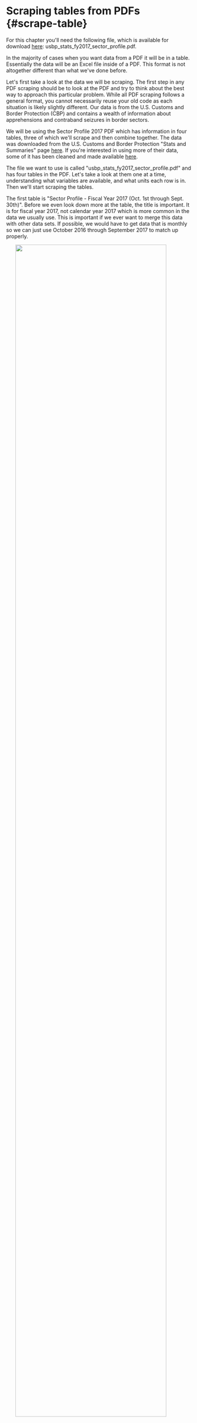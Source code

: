 # Scraping tables from PDFs {#scrape-table}

For this chapter you'll need the following file, which is available for download [here](https://github.com/jacobkap/r4crimz/tree/master/data): usbp_stats_fy2017_sector_profile.pdf.

In the majority of cases when you want data from a PDF it will be in a table. Essentially the data will be an Excel file inside of a PDF. This format is not altogether different than what we've done before. 

Let's first take a look at the data we will be scraping. The first step in any PDF scraping should be to look at the PDF and try to think about the best way to approach this particular problem. While all PDF scraping follows a general format, you cannot necessarily reuse your old code as each situation is likely slightly different. Our data is from the U.S. Customs and Border Protection (CBP) and contains a wealth of information about apprehensions and contraband seizures in border sectors. 

We will be using the Sector Profile 2017 PDF which has information in four tables, three of which we'll scrape and then combine together. The data was downloaded from the U.S. Customs and Border Protection "Stats and Summaries" page [here](https://www.cbp.gov/newsroom/media-resources/stats). If you're interested in using more of their data, some of it has been cleaned and made available [here](https://www.openicpsr.org/openicpsr/project/109522/version/V2/view). 

The file we want to use is called "usbp_stats_fy2017_sector_profile.pdf" and has four tables in the PDF. Let's take a look at them one at a time, understanding what variables are available, and what units each row is in. Then we'll start scraping the tables.

The first table is "Sector Profile - Fiscal Year 2017 (Oct. 1st through Sept. 30th)". Before we even look down more at the table, the title is important. It is for fiscal year 2017, not calendar year 2017 which is more common in the data we usually use. This is important if we ever want to merge this data with other data sets. If possible, we would have to get data that is monthly so we can just use October 2016 through September 2017 to match up properly.

<img src="images/pdf_table_1.PNG" width="90%"  style="display: block; margin: auto;" />

Now if we look more at the table, we can see that each row is a section of the U.S. border. There are three main sections - Coastal, Northern, and Southwest, with subsections of each also included. The bottom row is the sum of all these sections and gives us nationwide data. Many government data will be like this form with sections and subsections in the same table. Watch out when doing mathematical operations! Just summing any of these columns will give you triple the true value due to the presence of nationwide, sectional, and subsectional data. 

There are 9 columns in the data other than the border section identifier. We have total apprehensions, apprehensions for people who are not Mexican citizens, marijuana and cocaine seizures (in pounds), the number of accepted prosecutions (presumably of those apprehended), and the number of CBP agents assaulted. The last two columns have the number of people rescued by CBP and the number of people who died (it is unclear from this data alone if this is solely people in custody or deaths during crossing the border). These two columns are also special as they only have data for the Southwest border. 

Table 2 has a similar format with each row being a section or subsection. The columns now have the number of juveniles apprehended, subdivided by if they were accompanied by an adult or not, and the number of adults apprehended. The last column is total apprehensions which is also in Table 1.

<img src="images/pdf_table_2.PNG" width="90%"  style="display: block; margin: auto;" />

Table 3 follows the same format and the new columns are number of apprehensions by gender.

<img src="images/pdf_table_3.PNG" width="90%"  style="display: block; margin: auto;" />

Finally, Table 4 is a bit different in its format. The rows are now variables and the columns are the locations. In this table it doesn't include subsections, only border sections and the nationwide total. The data it has available are partially a repeat of Table 1 but with more drug types and the addition of the number of drug seizures and some firearm seizure information. As this table is formatted differently than the others, we won't scrape it in this lesson - but you can use the skills you'll learn to do so yourself.

<img src="images/pdf_table_4.PNG" width="90%"  style="display: block; margin: auto;" />

## Scraping the first table

We've now seen all three of the tables that we want to scrape so we can begin the process of actually scraping them. Note that each table is very similar meaning that we can reuse some code to scrape as well as to clean the data. That means that we will want to write some functions to make our work easier and avoid copy and pasting code three times. 

We will start by using the `pdf_text()` function from the `pdftools` package to read the PDFs into R. 


```r
install.packages("pdftools")
```



```r
library(pdftools)
#> Using poppler version 21.04.0
```

We can save the output of the `pdf_text()` function as the object *border_patrol* and we'll use it for each table. The input to `pdf_text()` is the name of the PDF we want to scrape.


```r
border_patrol <- pdf_text("data/usbp_stats_fy2017_sector_profile.pdf")
```

We can take a look at the `head()` of the result.


```r
head(border_patrol)
#> [1] "                                                           United States Border Patrol\n                                                            Sector Profile - Fiscal Year 2017 (Oct. 1st through Sept. 30th)\n\n                                                Agent                              Other Than Mexican            Marijuana          Cocaine         Accepted\n              SECTOR                           Staffing*\n                                                             Apprehensions\n                                                                                     Apprehensions                 (pounds)          (pounds)     Prosecutions\n                                                                                                                                                               Assaults Rescues                 Deaths\n\nMiami                                             111              2,280                     1,646                  2,253              231               292              1              N/A      N/A\nNew Orleans                                        63                920                      528                     21                 6               10               0              N/A      N/A\nRamey                                              38               388                       387                     3               2,932              89               0           N/A         N/A\nCoastal Border Sectors Total                      212              3,588                     2,561                  2,277             3,169              391              1         N/A ****    N/A ****\n\nBlaine                                            296                288                      237                      0                 0                9               0              N/A      N/A\nBuffalo                                           277                447                      293                    228                 2               37               2              N/A      N/A\nDetroit                                           408              1,070                      322                    124                 0               85               1              N/A      N/A\nGrand Forks                                       189                496                      202                      0                 0               40               2              N/A      N/A\nHavre                                             183                39                        28                     98                 0                2               0              N/A      N/A\nHoulton                                           173                30                        30                     17                 0                2               0              N/A      N/A\nSpokane                                           230                208                       67                     68                 0               24               0              N/A      N/A\nSwanton                                           292               449                       359                    531                 1               103               6             N/A      N/A\nNorthern Border Sectors Total                    2,048             3,027                     1,538                  1,066                3               302              11        N/A ****    N/A   ****\nBig Bend (formerly Marfa)                         500              6,002                     3,346                  40,852              45              2,847             11             26       1\nDel Rio                                          1,391             13,476                    6,156                  9,482               62              8,022             12             99       18\nEl Centro                                         870              18,633                    5,812                  5,554              484              1,413             34             4        2\nEl Paso                                          2,182             25,193                   15,337                  34,189             140              6,996             54             44       8\nLaredo                                           1,666             25,460                    7,891                  69,535             757              6,119             31            1,054     83\nRio Grande Valley (formerly McAllen)             3,130            137,562                  107,909                 260,020            1,192             7,979            422            1,190    104\nSan Diego                                        2,199             26,086                    7,060                  10,985            2,903             3,099             84             48       4\nTucson                                           3,691             38,657                   12,328                 397,090             331             20,963             93            750       72\nYuma                                              859              12,847                   10,139                  30,181             261              2,367             33             6        2\nSouthwest Border Sectors Total**                16,605            303,916                  175,978                 857,888            6,174            59,805            774            3,221    294\nNationwide Total***                             19,437            310,531                  180,077                 861,231            9,346            60,498            786            3,221    294\n* Agent staffing statistics depict FY17 on-board personnel data as of 9/30/2017\n** Southwest Border Sectors staffing statistics include: Big Bend, Del Rio, El Centro, El Paso, Laredo, Rio Grande Valley, San Diego, Tucson, Yuma, and the Special Operations Group.\n*** Nationwide staffing statistics include: All on-board Border Patrol agents in CBP\n**** Rescue and Death statistics are not tracked for Northern and Coastal Border Sectors.\n"
#> [2] "                                       United States Border Patrol\n                                       Juvenile (0-17 Years Old) and Adult Apprehensions - Fiscal Year 2017 (Oct. 1st through Sept. 30th)\n\n\n\n                                           Accompanied             Unaccompanied               Total            Total           Total\n               SECTOR                        Juveniles               Juveniles               Juveniles         Adults       Apprehensions\nMiami                                            19                        42                    61             2,219             2,280\nNew Orleans                                       1                        22                    23              897               920\nRamey                                             7                         1                     8              380               388\nCoastal Border Sectors Total                     27                        65                    92             3,496             3,588\nBlaine                                           29                         7                    36              252               288\nBuffalo                                           3                         3                     6              441               447\nDetroit                                           5                        11                    16             1,054             1,070\nGrand Forks                                       5                         4                     9              487               496\nHavre                                             1                         3                     4              35                 39\nHoulton                                           1                         8                     9              21                 30\nSpokane                                           3                         0                     3              205               208\nSwanton                                          18                        10                    28              421               449\nNorthern Border Sectors Total                    65                        46                   111             2,916             3,027\nBig Bend (formerly Marfa)                        506                       811                 1,317            4,685             6,002\nDel Rio                                         1,348                     1,349                2,697           10,779             13,476\nEl Centro                                        968                      1,531                2,499           16,134             18,633\nEl Paso                                         4,642                     3,926                8,568           16,625             25,193\nLaredo                                           477                      2,033                2,510           22,950             25,460\nRio Grande Valley (formerly McAllen)           27,222                    23,708                50,930          86,632            137,562\nSan Diego                                       1,639                     1,551                3,190           22,896             26,086\nTucson                                          1,088                     3,659                4,747           33,910             38,657\nYuma                                            3,241                     2,867                6,108            6,739             12,847\nSouthwest Border Sectors Total                 41,131                    41,435                82,566         221,350            303,916\nNationwide Total                               41,223                    41,546                82,769         227,762            310,531\n"                                                                                                                                                                                                                                                                                                                                                                                                                                                                                                                                                                                                                                                                                                                                                                                                                                                                                                                                                                                                                                                                                                                                                                                                                                                                                                                                                                                                                                                                                                                                                                                                                                                                                                                                                                                                                                                                                                                                                                                                                                                                                                                                                                                                                                                                                                                                                                                                
#> [3] "                                       United States Border Patrol\n                                       Apprehensions by Gender - Fiscal Year 2017 (Oct. 1st through Sept. 30th)\n\n\n\n\n              SECTOR                           Female                     Male             Total Apprehensions\n\nMiami                                            219                      2,061                     2,280\nNew Orleans                                       92                       828                       920\nRamey                                             65                       323                       388\nCoastal Border Sectors Total                     376                      3,212                     3,588\nBlaine                                            97                       191                       288\nBuffalo                                           69                       378                       447\nDetroit                                           78                       992                      1,070\nGrand Forks                                       56                       440                       496\nHavre                                             13                        26                       39\nHoulton                                           17                        13                       30\nSpokane                                           17                       191                       208\nSwanton                                          106                       343                       449\nNorthern Border Sectors Total                    453                      2,574                     3,027\nBig Bend (formerly Marfa)                        985                      5,017                     6,002\nDel Rio                                         2,622                     10,854                    13,476\nEl Centro                                       2,791                     15,842                    18,633\nEl Paso                                         7,364                     17,829                    25,193\nLaredo                                          3,651                     21,809                    25,460\nRio Grande Valley (formerly McAllen)            50,306                    87,256                   137,562\nSan Diego                                       4,117                     21,969                    26,086\nTucson                                          4,693                     33,964                    38,657\nYuma                                            4,328                     8,519                     12,847\nSouthwest Border Sectors Total                  80,857                   223,059                   303,916\nNationwide Total                                81,686                   228,845                   310,531\n"                                                                                                                                                                                                                                                                                                                                                                                                                                                                                                                                                                                                                                                                                                                                                                                                                                                                                                                                                                                                                                                                                                                                                                                                                                                                                                                                                                                                                                                                                                                                                                                                                                                                                                                                                                                                                                                                                                                                                                                                                                                                                                                                                                                                                                                                                                                                                                                                                                                                                                                                                                                                                                                                                                                                                                                                                                                                                                                                                                                                                                                                                                                                                                                                                                                                                                                                          
#> [4] "                                            United States Border Patrol\n                                            Apprehensions / Seizure Statistics - Fiscal Year 2017 (Oct. 1st through Sept. 30th)\n\n    Apprehension/Seizure Type                Coastal Border Sectors        Northern Border Sectors        Southwest Border Sectors   Nationwide Total\n\nApprehensions                                          3,588                          3,027                          303,916             310,531\nOther Than Mexican Apprehensions                       2,561                          1,538                          175,978             180,077\n\nMarijuana (pounds)                                     2,277                          1,066                          857,888             861,231\nCocaine (pounds)                                       3,169                            3                             6,174               9,346\nHeroin (ounces)                                          0                             62                            15,182              15,244\nMethamphetamine (pounds)                                23                             32                            10,273              10,328\nEcstasy (pounds)                                         0                              0                               1                   1\nOther Drugs* (pounds)                                    0                             14                              554                 568\n\nMarijuana Seizures                                      113                            255                            9,371               9,739\nCocaine Seizures                                        33                             46                              463                 542\nHeroin Seizures                                          0                             29                              219                 248\nMethamphetamine Seizures                                 2                             68                              809                 879\nEcstasy Seizures                                         1                              2                               48                 51\nOther Drugs* Seizures                                    6                             99                              735                 840\n\nConveyances                                             86                             79                             7,388               7,553\nFirearms                                                 9                             45                              369                 423\nAmmunition (rounds)                                     217                            384                           13,938              14,539\nCurrency (value)                                     $325,129                       $374,282                       $5,169,593           $5,869,004\n\n*Other Drugs include: All USBP drug seizures excluding marijuana, cocaine, heroin, methamphetamine, and ecstasy (MDMA).\nCoastal Border Sectors include: Miami, New Orleans, and Ramey, Puerto Rico.\nNorthern Border Sectors include: Blaine, Buffalo, Detroit, Grand Forks, Havre, Houlton, Spokane and Swanton.\nSouthwest Border Sectors include: Big Bend, Del Rio, El Centro, El Paso, Laredo, Rio Grande Valley, San Diego, Tucson, and Yuma.\nDrug quantities are rounded to the nearest whole number\n"
```

If you look closely in this huge amount of text output, you can see that it is a vector with each table being an element in the vector. We can see this further by checking the `length()` of "border_patrol" which tells us how many elements are in a vector.


```r
length(border_patrol)
#> [1] 4
```

It is four elements long, one for each table. 


```r
border_patrol[1]
#> [1] "                                                           United States Border Patrol\n                                                            Sector Profile - Fiscal Year 2017 (Oct. 1st through Sept. 30th)\n\n                                                Agent                              Other Than Mexican            Marijuana          Cocaine         Accepted\n              SECTOR                           Staffing*\n                                                             Apprehensions\n                                                                                     Apprehensions                 (pounds)          (pounds)     Prosecutions\n                                                                                                                                                               Assaults Rescues                 Deaths\n\nMiami                                             111              2,280                     1,646                  2,253              231               292              1              N/A      N/A\nNew Orleans                                        63                920                      528                     21                 6               10               0              N/A      N/A\nRamey                                              38               388                       387                     3               2,932              89               0           N/A         N/A\nCoastal Border Sectors Total                      212              3,588                     2,561                  2,277             3,169              391              1         N/A ****    N/A ****\n\nBlaine                                            296                288                      237                      0                 0                9               0              N/A      N/A\nBuffalo                                           277                447                      293                    228                 2               37               2              N/A      N/A\nDetroit                                           408              1,070                      322                    124                 0               85               1              N/A      N/A\nGrand Forks                                       189                496                      202                      0                 0               40               2              N/A      N/A\nHavre                                             183                39                        28                     98                 0                2               0              N/A      N/A\nHoulton                                           173                30                        30                     17                 0                2               0              N/A      N/A\nSpokane                                           230                208                       67                     68                 0               24               0              N/A      N/A\nSwanton                                           292               449                       359                    531                 1               103               6             N/A      N/A\nNorthern Border Sectors Total                    2,048             3,027                     1,538                  1,066                3               302              11        N/A ****    N/A   ****\nBig Bend (formerly Marfa)                         500              6,002                     3,346                  40,852              45              2,847             11             26       1\nDel Rio                                          1,391             13,476                    6,156                  9,482               62              8,022             12             99       18\nEl Centro                                         870              18,633                    5,812                  5,554              484              1,413             34             4        2\nEl Paso                                          2,182             25,193                   15,337                  34,189             140              6,996             54             44       8\nLaredo                                           1,666             25,460                    7,891                  69,535             757              6,119             31            1,054     83\nRio Grande Valley (formerly McAllen)             3,130            137,562                  107,909                 260,020            1,192             7,979            422            1,190    104\nSan Diego                                        2,199             26,086                    7,060                  10,985            2,903             3,099             84             48       4\nTucson                                           3,691             38,657                   12,328                 397,090             331             20,963             93            750       72\nYuma                                              859              12,847                   10,139                  30,181             261              2,367             33             6        2\nSouthwest Border Sectors Total**                16,605            303,916                  175,978                 857,888            6,174            59,805            774            3,221    294\nNationwide Total***                             19,437            310,531                  180,077                 861,231            9,346            60,498            786            3,221    294\n* Agent staffing statistics depict FY17 on-board personnel data as of 9/30/2017\n** Southwest Border Sectors staffing statistics include: Big Bend, Del Rio, El Centro, El Paso, Laredo, Rio Grande Valley, San Diego, Tucson, Yuma, and the Special Operations Group.\n*** Nationwide staffing statistics include: All on-board Border Patrol agents in CBP\n**** Rescue and Death statistics are not tracked for Northern and Coastal Border Sectors.\n"
```

And this gives us all the values in the first table plus a few sentences at the end detailing some features of the table. At the end of each line (where in the PDF it should end but doesn't in our data yet) there is a `\n` indicating that there should be a new line. We want to use `strsplit()` to split at the `\n`. 

The `strsplit()` function breaks up a string into pieces based on a value inside of the string. Let's use the word "criminology" as an example. If we want to split it by the letter "n" we'd have two results, "crimi" and "ology" as these are the pieces of the word after breaking up "criminology" at letter "n". 


```r
strsplit("criminology", split = "n")
#> [[1]]
#> [1] "crimi" "ology"
```
Note that it deletes whatever value is used to break up the string. 

Let's save a new object with the value in the first element of "border_patrol", calling it *sector_profile* as that's the name of that table, and then using `strsplit()` on it to split it every `\n`. In effect this makes each line of the table an element in a vector that we'll create rather than having the entire table be a single long string as it is now. `strsplit()` returns a list so we will also want to keep just the first element of that list using double square bracket `[[]]` notation.


```r
sector_profile <- border_patrol[1]
sector_profile <- strsplit(sector_profile, "\n")
sector_profile <- sector_profile[[1]]
```

Now we can look at the first six rows of this data.


```r
head(sector_profile)
#> [1] "                                                           United States Border Patrol"                                                                      
#> [2] "                                                            Sector Profile - Fiscal Year 2017 (Oct. 1st through Sept. 30th)"                                 
#> [3] ""                                                                                                                                                            
#> [4] "                                                Agent                              Other Than Mexican            Marijuana          Cocaine         Accepted"
#> [5] "              SECTOR                           Staffing*"                                                                                                    
#> [6] "                                                             Apprehensions"
```

Notice that there is a lot of empty white space at the beginning of the rows. We want to get rid of that to make our next steps easier. We can use `trimws()` and put the entire "sector_profile" data in the () and it'll remove any white space that is at the beginning or end of the string.


```r
sector_profile <- trimws(sector_profile)
```

We have more rows than we want so let's look at the entire data and try to figure out how to keep just the necessary rows.


```r
sector_profile
#>  [1] "United States Border Patrol"                                                                                                                                                                               
#>  [2] "Sector Profile - Fiscal Year 2017 (Oct. 1st through Sept. 30th)"                                                                                                                                           
#>  [3] ""                                                                                                                                                                                                          
#>  [4] "Agent                              Other Than Mexican            Marijuana          Cocaine         Accepted"                                                                                              
#>  [5] "SECTOR                           Staffing*"                                                                                                                                                                
#>  [6] "Apprehensions"                                                                                                                                                                                             
#>  [7] "Apprehensions                 (pounds)          (pounds)     Prosecutions"                                                                                                                                 
#>  [8] "Assaults Rescues                 Deaths"                                                                                                                                                                   
#>  [9] ""                                                                                                                                                                                                          
#> [10] "Miami                                             111              2,280                     1,646                  2,253              231               292              1              N/A      N/A"     
#> [11] "New Orleans                                        63                920                      528                     21                 6               10               0              N/A      N/A"     
#> [12] "Ramey                                              38               388                       387                     3               2,932              89               0           N/A         N/A"     
#> [13] "Coastal Border Sectors Total                      212              3,588                     2,561                  2,277             3,169              391              1         N/A ****    N/A ****"  
#> [14] ""                                                                                                                                                                                                          
#> [15] "Blaine                                            296                288                      237                      0                 0                9               0              N/A      N/A"     
#> [16] "Buffalo                                           277                447                      293                    228                 2               37               2              N/A      N/A"     
#> [17] "Detroit                                           408              1,070                      322                    124                 0               85               1              N/A      N/A"     
#> [18] "Grand Forks                                       189                496                      202                      0                 0               40               2              N/A      N/A"     
#> [19] "Havre                                             183                39                        28                     98                 0                2               0              N/A      N/A"     
#> [20] "Houlton                                           173                30                        30                     17                 0                2               0              N/A      N/A"     
#> [21] "Spokane                                           230                208                       67                     68                 0               24               0              N/A      N/A"     
#> [22] "Swanton                                           292               449                       359                    531                 1               103               6             N/A      N/A"     
#> [23] "Northern Border Sectors Total                    2,048             3,027                     1,538                  1,066                3               302              11        N/A ****    N/A   ****"
#> [24] "Big Bend (formerly Marfa)                         500              6,002                     3,346                  40,852              45              2,847             11             26       1"       
#> [25] "Del Rio                                          1,391             13,476                    6,156                  9,482               62              8,022             12             99       18"      
#> [26] "El Centro                                         870              18,633                    5,812                  5,554              484              1,413             34             4        2"       
#> [27] "El Paso                                          2,182             25,193                   15,337                  34,189             140              6,996             54             44       8"       
#> [28] "Laredo                                           1,666             25,460                    7,891                  69,535             757              6,119             31            1,054     83"      
#> [29] "Rio Grande Valley (formerly McAllen)             3,130            137,562                  107,909                 260,020            1,192             7,979            422            1,190    104"      
#> [30] "San Diego                                        2,199             26,086                    7,060                  10,985            2,903             3,099             84             48       4"       
#> [31] "Tucson                                           3,691             38,657                   12,328                 397,090             331             20,963             93            750       72"      
#> [32] "Yuma                                              859              12,847                   10,139                  30,181             261              2,367             33             6        2"       
#> [33] "Southwest Border Sectors Total**                16,605            303,916                  175,978                 857,888            6,174            59,805            774            3,221    294"      
#> [34] "Nationwide Total***                             19,437            310,531                  180,077                 861,231            9,346            60,498            786            3,221    294"      
#> [35] "* Agent staffing statistics depict FY17 on-board personnel data as of 9/30/2017"                                                                                                                           
#> [36] "** Southwest Border Sectors staffing statistics include: Big Bend, Del Rio, El Centro, El Paso, Laredo, Rio Grande Valley, San Diego, Tucson, Yuma, and the Special Operations Group."                     
#> [37] "*** Nationwide staffing statistics include: All on-board Border Patrol agents in CBP"                                                                                                                      
#> [38] "**** Rescue and Death statistics are not tracked for Northern and Coastal Border Sectors."
```

Based on the PDF, we want every row from Miami to Nationwide Total. But here we have several rows with the title of the table and the column names, and at the end we have the sentences with some details that we don't need. 

To keep only the rows that we want, we can combine `grep()` and subsetting to find the rows from Miami to Nationwide Total and keep only those rows. We will use `grep()` to find which row has the text "Miami" and which has the text "Nationwide Total" and keep all rows between them (including those matched rows as well). Since each only appears once in the table we don't need to worry about handling duplicate results. 


```r
grep("Miami", sector_profile)
#> [1] 10
```


```r
grep("Nationwide Total", sector_profile)
#> [1] 34
```

We'll use square bracket notation to keep all rows between those two values (including each value). Since the data is a vector, not a data.frame, we don't need a comma. 


```r
sector_profile <- sector_profile[grep("Miami", sector_profile):grep("Nationwide Total", sector_profile)]
```

Note that we're getting rid of the rows which had the column names. It's easier to make the names ourselves than to deal with that mess. The data now has only the rows we want but still doesn't have any columns, it's currently just a vector of strings. We want to make it into a data.frame to be able to work on it like we usually do.


```r
head(sector_profile)
#> [1] "Miami                                             111              2,280                     1,646                  2,253              231               292              1              N/A      N/A"   
#> [2] "New Orleans                                        63                920                      528                     21                 6               10               0              N/A      N/A"   
#> [3] "Ramey                                              38               388                       387                     3               2,932              89               0           N/A         N/A"   
#> [4] "Coastal Border Sectors Total                      212              3,588                     2,561                  2,277             3,169              391              1         N/A ****    N/A ****"
#> [5] ""                                                                                                                                                                                                        
#> [6] "Blaine                                            296                288                      237                      0                 0                9               0              N/A      N/A"
```

When looking at this data it is clear that where the division between columns is supposed to be is a bunch of white space in each string. Take the first row for example, it says "Miami" then after lots of white spaces "111" than again with "2,280" and so on for the rest of the row. We'll use this pattern of columns differentiated by white space to make *sector_profile* into a data.frame. 

We will use the function `str_split_fixed()` from the `stringr` package. This function is very similar to `strsplit()` except you can tell it how many columns to expect. 


```r
install.packages("stringr")
```


```r
library(stringr)
```

The syntax of `str_split_fixed()` is similar to `strsplit()` except the new parameter of the number of splits to expect. The "_fixed" part of `str_split_fixed()` is that it expects the same number of splits (which in our case become columns) for every element in the vector that we input. Looking at the PDF shows us that there are 10 columns so that's the number we'll use. Our split will be " {2,}". That is, a space that occurs two or more times. Since there are sectors with spaces in their name, we can't have only one space, we need at least two. If you look carefully at the rows with sectors "Coast Border Sectors Total" and "Northern Border Sectors Total", the final two columns actually do not have two spaces between them because of the amount of * they have. Normally we'd want to fix this using `gsub()`, but those values will turn to NA anyway so we won't bother in this case. 


```r
sector_profile <- str_split_fixed(sector_profile, " {2,}", 10)
```

If we check the `head()` we can see that we have the proper columns now, but this still isn't a data.frame and has no column names. 


```r
head(sector_profile)
#>      [,1]                           [,2]  [,3]    [,4]    [,5]    [,6]    [,7] 
#> [1,] "Miami"                        "111" "2,280" "1,646" "2,253" "231"   "292"
#> [2,] "New Orleans"                  "63"  "920"   "528"   "21"    "6"     "10" 
#> [3,] "Ramey"                        "38"  "388"   "387"   "3"     "2,932" "89" 
#> [4,] "Coastal Border Sectors Total" "212" "3,588" "2,561" "2,277" "3,169" "391"
#> [5,] ""                             ""    ""      ""      ""      ""      ""   
#> [6,] "Blaine"                       "296" "288"   "237"   "0"     "0"     "9"  
#>      [,8] [,9]       [,10]     
#> [1,] "1"  "N/A"      "N/A"     
#> [2,] "0"  "N/A"      "N/A"     
#> [3,] "0"  "N/A"      "N/A"     
#> [4,] "1"  "N/A ****" "N/A ****"
#> [5,] ""   ""         ""        
#> [6,] "0"  "N/A"      "N/A"
```

We can make it a data.frame just by putting it in `data.frame()`. And we can assign the columns names using a vector of strings we can make. We'll use the same column names as in the PDF but in lowercase and replacing spaces and parentheses with underscores.


```r
sector_profile <- data.frame(sector_profile)
names(sector_profile) <- c("sector",
                           "agent_staffing",
                           "apprehensions",
                           "other_than_mexican_apprehensions", 
                           "marijuana_pounds",
                           "cocaine_pounds",
                           "accepted_prosecutions",
                           "assaults",
                           "rescues",
                           "deaths")
```

We have now taken a table from a PDF and successfully scraped it to a data.frame in R. Now we can work on it as we would any other data set that we've used previously. 


```r
head(sector_profile)
#>                         sector agent_staffing apprehensions
#> 1                        Miami            111         2,280
#> 2                  New Orleans             63           920
#> 3                        Ramey             38           388
#> 4 Coastal Border Sectors Total            212         3,588
#> 5                                                          
#> 6                       Blaine            296           288
#>   other_than_mexican_apprehensions marijuana_pounds cocaine_pounds
#> 1                            1,646            2,253            231
#> 2                              528               21              6
#> 3                              387                3          2,932
#> 4                            2,561            2,277          3,169
#> 5                                                                 
#> 6                              237                0              0
#>   accepted_prosecutions assaults  rescues   deaths
#> 1                   292        1      N/A      N/A
#> 2                    10        0      N/A      N/A
#> 3                    89        0      N/A      N/A
#> 4                   391        1 N/A **** N/A ****
#> 5                                                 
#> 6                     9        0      N/A      N/A
```

To really be able to use this data we'll want to clean the columns to turn the values to numeric type but we can leave that until later. For now let's write a function that replicates much of this work for the next tables. 

## Making a function

As we've done before, we want to take the code we wrote for the specific case of the first table in this PDF and turn it into a function for the general case of other tables in the PDF. Let's copy the code we used above before we convert it to a function.


```r
sector_profile <- border_patrol[1]
sector_profile <- trimws(sector_profile)
sector_profile <- strsplit(sector_profile, "\r\n")
sector_profile <- sector_profile[[1]]
sector_profile <- sector_profile[grep("Miami", sector_profile):grep("Nationwide Total", sector_profile)]
sector_profile <- str_split_fixed(sector_profile, " {2,}", 10)
sector_profile <- data.frame(sector_profile)
names(sector_profile) <- c("sector",
                           "agent_staffing",
                           "total_apprehensions",
                           "other_than_mexican_apprehensions", 
                           "marijuana_pounds",
                           "cocaine_pounds",
                           "accepted_prosecutions",
                           "assaults",
                           "rescues",
                           "deaths")
```

Since each table is so similar our function will only need a few changes in the above code to work for all three tables. The object *border_patrol* has all four of the tables in the data, so we need to say which of these tables we want - we can call the parameter `table_number`. Then each table has a different number of columns so we need to change the `str_split_fixed()` function to take a variable with the number of columns we input, a value we'll call `number_columns`. We rename each column to its proper name so we need to input a vector - which we'll call `column_names` - with the names for each column. Finally, we want to have a parameter where we enter in the data which holds all of the tables, our object *border_patrol*, we can call this `list_of_tables` as it is fairly descriptive. 

We do this as it is bad form (and potentially dangerous) to have a function that relies on an object that isn't explicitly put in the function. It we change our *border_patrol* object (such as by scraping a different file but calling that object *border_patrol*) and the function doesn't have that as an input, it will work differently than we expect. Since we called the object we scraped *sector_profile* for the first table, let's change that to *data* as not all tables are called Sector Profile.


```r
scrape_pdf <- function(list_of_tables, table_number, number_columns, column_names) {
  data <- list_of_tables[table_number]
  data <- trimws(data)
  data <- strsplit(data, "\n")
  data <- data[[1]]
  data <- data[grep("Miami", data):grep("Nationwide Total", data)]
  data <- str_split_fixed(data, " {2,}", number_columns)
  data <- data.frame(data)
  names(data) <- column_names
  
  return(data)
}
```

Now let's run this function for each of the three tables we want to scrape, changing the function's parameters to work for each table. To see what parameter values you need to input, look at the PDF itself or the screenshots in this lesson. 


```r
table_1 <- scrape_pdf(list_of_tables = border_patrol,
                      table_number = 1, 
                      number_columns = 10, 
                      column_names = c("sector",
                                       "agent_staffing",
                                       "total_apprehensions",
                                       "other_than_mexican_apprehensions", 
                                       "marijuana_pounds",
                                       "cocaine_pounds",
                                       "accepted_prosecutions",
                                       "assaults",
                                       "rescues",
                                       "deaths"))
table_2 <- scrape_pdf(list_of_tables = border_patrol,
                      table_number = 2, 
                      number_columns = 6, 
                      column_names = c("sector",
                                       "accompanied_juveniles",
                                       "unaccompanied_juveniles",
                                       "total_juveniles", 
                                       "total_adults",
                                       "total_apprehensions"))
table_3 <- scrape_pdf(list_of_tables = border_patrol,
                      table_number = 3, 
                      number_columns = 4, 
                      column_names = c("sector",
                                       "female",
                                       "male",
                                       "total_apprehensions"))
```

We can use the function `left_join()` from the `dplyr` package to combine the three tables into a single object. In the first table there are some asterisk after the final two row names in the Sector column. For our match to work properly we need to delete them which we can do using `gsub()`. 


```r
table_1$sector <- gsub("\\*", "", table_1$sector)
```

Now we can run `left_join()`. `left_join()` will automatically join based on shared column names in the two data sets we are joining. In our case this is "sector" and "total_apprehensions." All we need to input into `left_join()` is the name of the data sets we want to join together. `left_join()` can only combine two data sets at a time so we'll first join table_1 and table_2 and then join table_3 with the result of the first join, which we'll call "final_data."


```r
library(dplyr)
#> 
#> Attaching package: 'dplyr'
#> The following objects are masked from 'package:stats':
#> 
#>     filter, lag
#> The following objects are masked from 'package:base':
#> 
#>     intersect, setdiff, setequal, union
final_data <- left_join(table_1, table_2)
#> Joining, by = c("sector", "total_apprehensions")
final_data <- left_join(final_data, table_3)
#> Joining, by = c("sector", "total_apprehensions")
```

Let's take a look at the `head()` of this combined data.


```r
head(final_data)
#>                         sector agent_staffing total_apprehensions
#> 1                        Miami            111               2,280
#> 2                  New Orleans             63                 920
#> 3                        Ramey             38                 388
#> 4 Coastal Border Sectors Total            212               3,588
#> 5                                                                
#> 6                       Blaine            296                 288
#>   other_than_mexican_apprehensions marijuana_pounds cocaine_pounds
#> 1                            1,646            2,253            231
#> 2                              528               21              6
#> 3                              387                3          2,932
#> 4                            2,561            2,277          3,169
#> 5                                                                 
#> 6                              237                0              0
#>   accepted_prosecutions assaults  rescues   deaths accompanied_juveniles
#> 1                   292        1      N/A      N/A                    19
#> 2                    10        0      N/A      N/A                     1
#> 3                    89        0      N/A      N/A                     7
#> 4                   391        1 N/A **** N/A ****                    27
#> 5                                                                   <NA>
#> 6                     9        0      N/A      N/A                    29
#>   unaccompanied_juveniles total_juveniles total_adults female  male
#> 1                      42              61        2,219    219 2,061
#> 2                      22              23          897     92   828
#> 3                       1               8          380     65   323
#> 4                      65              92        3,496    376 3,212
#> 5                    <NA>            <NA>         <NA>   <NA>  <NA>
#> 6                       7              36          252     97   191
```

In one data set we now have information from three separate tables in a PDF. We have now scraped three different tables from a PDF and turned them into a single data set, turning the PDF into actually usable (and useful) data!

## Practice problems

For answers, please see Section \@ref(problem-answers-chapter-23). Please keep in mind that the goal is to have your answers be the same as mine, even if the code isn't. With R you can answer a question in multiple ways, so different code can lead to the same answer.
